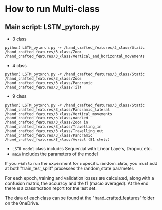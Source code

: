 # How to run Multi-class 
## Main script: LSTM_pytorch.py

* 3 class
```
python3 LSTM_pytorch.py -v /hand_crafted_features/3_class/Static /hand_crafted_features/3_class/Zoom /hand_crafted_features/3_class/Vertical_and_horizontal_movements 
```
* 4 class
```
python3 LSTM_pytorch.py -v /hand_crafted_features/3_class/Static /hand_crafted_features/3_class/Zoom /hand_crafted_features/3_class/Panoramic /hand_crafted_features/3_class/Tilt
```
* 9 class
```
python3 LSTM_pytorch.py -v /hand_crafted_features/3_class/Static /hand_crafted_features/3_class/Panoramic_lateral /hand_crafted_features/3_class/Vertical_movements /hand_crafted_features/3_class/Handled /hand_crafted_features/3_class/Zoom in /hand_crafted_features/3_class/Travelling_in /hand_crafted_features/3_class/Travelling_out /hand_crafted_features/3_class/Panoramic /hand_crafted_features/3_class/Aerial (51 shots)
```

* ```LSTM_model``` class includes Sequential with Linear Layers, Dropout etc. 
* ```main``` includes the parameters of the model

If you wish to run the experiment for a specific random_state, you must add at both "train_test_split" processes the random_state parameter.

For each epoch, training and validation losses are calculated, along with a confusion matrix, the accuracy and the f1 (macro averaged). At the end there is a classification report for the test set.

The data of each class can be found at the "hand_crafted_features" folder on the OneDrive.



